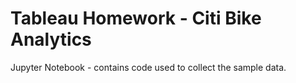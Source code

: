 # Tableau Homework - Citi Bike Analytics

Jupyter Notebook - contains code used to collect the sample data.  
